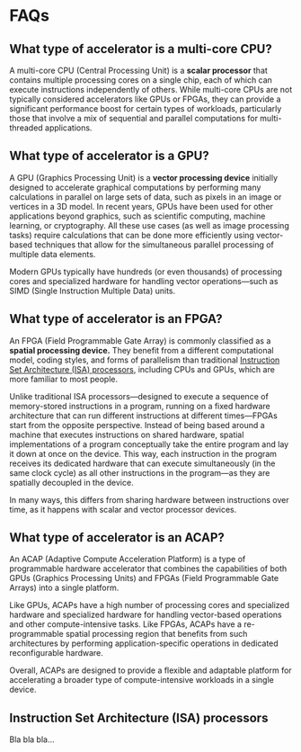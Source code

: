# FAQs

## What type of accelerator is a multi-core CPU? 
A multi-core CPU (Central Processing Unit) is a **scalar processor** that contains multiple processing cores on a single chip, each of which can execute instructions independently of others. While multi-core CPUs are not typically considered accelerators like GPUs or FPGAs, they can provide a significant performance boost for certain types of workloads, particularly those that involve a mix of sequential and parallel computations for multi-threaded applications.

## What type of accelerator is a GPU? 
A GPU (Graphics Processing Unit) is a **vector processing device**  initially designed to accelerate graphical computations by performing many calculations in parallel on large sets of data, such as pixels in an image or vertices in a 3D model. In recent years, GPUs have been used for other applications beyond graphics, such as scientific computing, machine learning, or cryptography. All these use cases (as well as image processing tasks) require calculations that can be done more efficiently using vector-based techniques that allow for the simultaneous parallel processing of multiple data elements.

Modern GPUs typically have hundreds (or even thousands) of processing cores and specialized hardware for handling vector operations—such as SIMD (Single Instruction Multiple Data) units.

## What type of accelerator is an FPGA? 
An FPGA (Field Programmable Gate Array) is commonly classified as a **spatial processing device.** They benefit from a different computational model, coding styles, and forms of parallelism than traditional [Instruction Set Architecture (ISA) processors,](#instruction-set-architecture-isa-processors) including CPUs and GPUs, which are more familiar to most people.

Unlike traditional ISA processors—designed to execute a sequence of memory-stored instructions in a program, running on a fixed hardware architecture that can run different instructions at different times—FPGAs start from the opposite perspective. Instead of being based around a machine that executes instructions on shared hardware, spatial implementations of a program conceptually take the entire program and lay it down at once on the device. This way, each instruction in the program receives its dedicated hardware that can execute simultaneously (in the same clock cycle) as all other instructions in the program—as they are spatially decoupled in the device. 

In many ways, this differs from sharing hardware between instructions over time, as it happens with scalar and vector processor devices.

## What type of accelerator is an ACAP?
An ACAP (Adaptive Compute Acceleration Platform) is a type of programmable hardware accelerator that combines the capabilities of both GPUs (Graphics Processing Units) and FPGAs (Field Programmable Gate Arrays) into a single platform.

Like GPUs, ACAPs have a high number of processing cores and specialized hardware and specialized hardware for handling vector-based operations and other compute-intensive tasks. Like FPGAs, ACAPs have a re-programmable spatial processing region that benefits from such architectures by performing application-specific operations in dedicated reconfigurable hardware.

Overall, ACAPs are designed to provide a flexible and adaptable platform for accelerating a broader type of compute-intensive workloads in a single device.

## Instruction Set Architecture (ISA) processors
Bla bla bla...